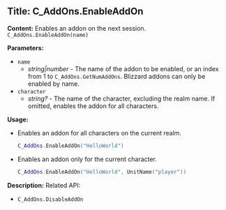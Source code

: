 ## Title: C_AddOns.EnableAddOn

**Content:**
Enables an addon on the next session.
`C_AddOns.EnableAddOn(name)`

**Parameters:**
- `name`
  - *string|number* - The name of the addon to be enabled, or an index from 1 to `C_AddOns.GetNumAddOns`. Blizzard addons can only be enabled by name.
- `character`
  - *string?* - The name of the character, excluding the realm name. If omitted, enables the addon for all characters.

**Usage:**
- Enables an addon for all characters on the current realm.
  ```lua
  C_AddOns.EnableAddOn("HelloWorld")
  ```
- Enables an addon only for the current character.
  ```lua
  C_AddOns.EnableAddOn("HelloWorld", UnitName("player"))
  ```

**Description:**
Related API:
- `C_AddOns.DisableAddOn`